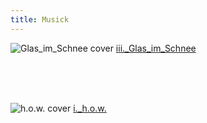```yaml
---
title: Musick
---
```


![Glas_im_Schnee cover](assets/img/iii_Cover.png)
[iii.\_Glas_im_Schnee](https://distrokid.com/hyperfollow/himravnn/)

</br>
</br>
</br>

![h.o.w. cover](assets/img/0H.png)
[i.\_h.o.w.](https://distrokid.com/hyperfollow/himravnn/h-o-w)
